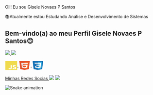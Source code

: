 Oii! Eu sou Gisele Novaes P Santos

📚Atualmente estou Estudando Análise e Desenvolvimento de Sistemas

## Bem-vindo(a) ao meu Perfil Gisele Novaes P Santos😊

 <div>
   <a href="https://github.com/GiseleNovaes">
   <img height="180em" src="https://github-readme-stats.vercel.app/api?username=GiseleNovaes&show_icons=true&theme=tokyonight&include_all_commits=true&count_private=true"/>
   <img height="180em" src="https://github-readme-stats.vercel.app/api/top-langs/?username=GiseleNovaes&layout=compact&langs_count=6&theme=tokyonight"/>

</div>
<div style="display: inline_block"><br>
  <img align="center" alt="Js" height="30" width="40" src="https://raw.githubusercontent.com/devicons/devicon/master/icons/javascript/javascript-plain.svg">
  <img align="center" alt="HTML" height="30" width="40" src="https://raw.githubusercontent.com/devicons/devicon/master/icons/html5/html5-original.svg">
  <img align="center" alt="CSS" height="30" width="40" src="https://raw.githubusercontent.com/devicons/devicon/master/icons/css3/css3-original.svg">
</div>
<br>
     Minhas Redes Socias 
  <a href="https://www.instagram.com/giselenovaespsantos/><img src="https://img.shields.io/badge/-Instagram-%23E4405F?style=for-the-badge&logo=instagram&logoColor=white" 
     target="_blank"></a>
  <a href=https://discord.com/channels/@me/><img src="https://img.shields.io/badge/Discord-7289DA?style=for-the-badge&logo=discord&logoColor=white" target="_blank"></a> 
  <a href = "mailto:gisellemnovaes@hotmail.com"><img src="https://img.shields.io/badge/-hotmail-%23333?style=for-the-badge&logo=hotmail&logoColor=white" target="_blank"></a>
  <a href = "https://www.linkedin.com/in/gisele-novaes-psantos/><img src="https://img.shields.io/badge/-LinkedIn-%230077B5?style=for-the-badge&logo=linkedin&logoColor=white" 
     target="_blank"></a> 
 
  ![Snake animation](https://github.com/devemdobro/devemdobro/blob/output/github-contribution-grid-snake.svg)
</div>
